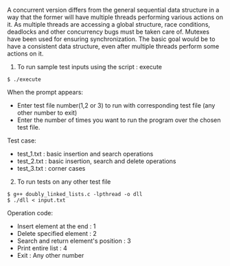 A concurrent version differs from the general sequential data structure in a way that the former will have multiple threads performing various actions on it.
As multiple threads are accessing a global structure, race conditions, deadlocks and other concurrency bugs must be taken care of. Mutexes have been used for ensuring synchronization. The basic goal would be to have a consistent data structure, even after multiple threads perform some actions on it.

1. To run sample test inputs using the script : execute
```
$ ./execute
```

When the prompt appears:
- Enter test file number(1,2 or 3) to run with corresponding test file (any other number to exit)
- Enter the number of times you want to run the program over the chosen test file.
	
Test case:
- test_1.txt : basic insertion and search operations
- test_2.txt : basic insertion, search and delete operations
- test_3.txt : corner cases

2. To run tests on any other test file
```
$ g++ doubly_linked_lists.c -lpthread -o dll
$ ./dll < input.txt
```

Operation code:
- Insert element at the end : 1
- Delete specified element : 2
- Search and return element's position : 3
- Print entire list : 4
- Exit : Any other number

